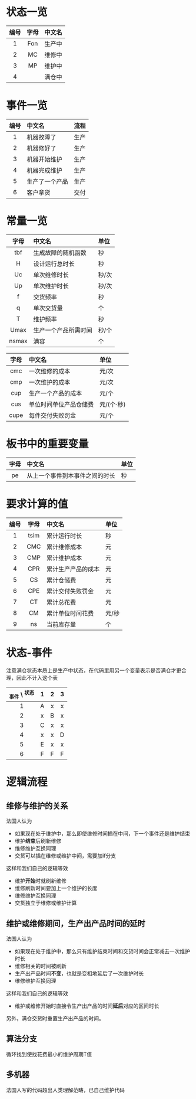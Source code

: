 # 状态一览

| 编号  | 字母  | 中文名 |
| :---: | :---: | :----- |
|   1   |  Fon  | 生产中 |
|   2   |  MC   | 维修中 |
|   3   |  MP   | 维护中 |
|   4   |       | 满仓中 |


# 事件一览

| 编号  | 中文名         | 流程  |
| :---: | :------------- | :---: |
|   1   | 机器故障了     | 生产  |
|   2   | 机器修好了     | 生产  |
|   3   | 机器开始维护   | 生产  |
|   4   | 机器完成维护   | 生产  |
|   5   | 生产了一个产品 | 生产  |
|   6   | 客户拿货       | 交付  |

# 常量一览

| 字母  | 中文名               | 单位  |
| :---: | :------------------- | :---- |
|  tbf  | 生成故障的随机函数   | 秒    |
|   H   | 设计运行总时长       | 秒    |
|  Uc   | 单次维修时长         | 秒/次 |
|  Up   | 单次维护时长         | 秒/次 |
|   f   | 交货频率             | 秒    |
|   q   | 单次交货量           | 个    |
|   T   | 维护频率             | 秒    |
| Umax  | 生产一个产品所需时间 | 秒/个 |
| nsmax | 满容                 | 个    |

| 字母  | 中文名                 | 单位       |
| :---: | :--------------------- | :--------- |
|  cmc  | 一次维修的成本         | 元/次      |
|  cmp  | 一次维护的成本         | 元/次      |
|  cup  | 生产一个产品的成本     | 元/个      |
|  cus  | 单位时间单位产品仓储费 | 元/(个·秒) |
| cupe  | 每件交付失败罚金       | 元/个      |

# 板书中的重要变量

| 字母  | 中文名                         | 单位 |
| :---: | :----------------------------- | :--- |
|  pe   | 从上一个事件到本事件之间的时长 | 秒   |

# 要求计算的值

| 编号  | 字母  | 中文名             | 单位  |
| :---: | :---: | :----------------- | :---- |
|   1   | tsim  | 累计运行时长       | 秒    |
|   2   |  CMC  | 累计维修成本       | 元    |
|   3   |  CMP  | 累计维护成本       | 元    |
|   4   |  CPR  | 累计生产产品的成本 | 元    |
|   5   |  CS   | 累计仓储费         | 元    |
|   6   |  CPE  | 累计交付失败罚金   | 元    |
|   7   |  CT   | 累计总花费         | 元    |
|   8   |  CM   | 累计单位时间花费   | 元/秒 |
|   9   |  ns   | 当前库存量         | 个    |


# 状态-事件

注意满仓状态本质上是生产中状态，在代码里用另一个变量表示是否满仓才更合理，因此不计入这个表

| <sub>事件</sub> \ <sup>状态</sup> |   1   |   2   |   3   |
| :-------------------------------: | :---: | :---: | :---: |
|                 1                 |   A   |   x   |   x   |
|                 2                 |   x   |   B   |   x   |
|                 3                 |   C   |   x   |   x   |
|                 4                 |   x   |   x   |   D   |
|                 5                 |   E   |   x   |   x   |
|                 6                 |   F   |   F   |   F   |

# 逻辑流程
## 维修与维护的关系

法国人认为

- 如果现在处于维护中，那么即使维修时间插在中间，下一个事件还是维护结束
- 维护**结束**后刷新维修
- 维修维护互换同理
- 交货可以插在维修或维护中间，需要加if分支

这样和我们自己的逻辑等效

- 维护**开始**时就刷新维修
- 维修刷新时间要加上一个维护的长度
- 维修维护互换同理
- 交货独立于维修或维护计算

## 维护或维修期间，生产出产品时间的延时

法国人认为

- 如果现在处于维护中，那么只有维护结束时间和交货时间会正常减去一次维护时长
- 维修相关的时间被刷新
- 生产出产品时间**不变**，也就是变相地延后了一次维护时长
- 维修维护互换同理

这样和我们自己的逻辑等效

- 维护或维修开始时直接令生产出产品的时间**延后**对应的区间时长

另外，满仓交货时重置生产出产品的时间。

## 算法分支

循环找到使找花费最小的维护周期T值

## 多机器

法国人写的代码超出人类理解范畴，已自己维护代码
